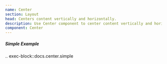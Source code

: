 ```yaml
---
name: Center
section: Layout
head: Centers content vertically and horizontally.
description: Use Center component to center content vertically and horizontally.
component: Center
---
```


##### Simple Example

.. exec-block::docs.center.simple
